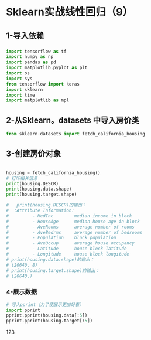 # Sklearn实战线性回归（9）
## 1-导入依赖

### 
```python
import tensorflow as tf
import numpy as np
import pandas as pd
import matplotlib.pyplot as plt
import os
import sys
from tensorflow import keras
import sklearn
import time
import matplotlib as mpl 
 ```
 ## 2-从Sklearn。datasets 中导入房价类

 ```python
from sklearn.datasets import fetch_california_housing 
 ```

 ## 3-创建房价对象

  ```python
 ```
   ```python
housing = fetch_california_housing()
# 打印相关信息
print(housing.DESCR)
print(housing.data.shape)
print(housing.target.shape)
 ```
  ```python
#   print(housing.DESCR)的输出：
#  :Attribute Information:
#         - MedInc        median income in block
#         - HouseAge      median house age in block
#         - AveRooms      average number of rooms
#         - AveBedrms     average number of bedrooms
#         - Population    block population
#         - AveOccup      average house occupancy
#         - Latitude      house block latitude
#         - Longitude     house block longitude
# print(housing.data.shape)的输出：
# (20640, 8)
# print(housing.target.shape)的输出：
# (20640,)
 ```

### 4-展示数据

 ```python
# 导入pprint（为了使展示更加好看）
import pprint
pprint.pprint(housing.data[:5])
pprint.pprint(housing.target[:5])
```

123